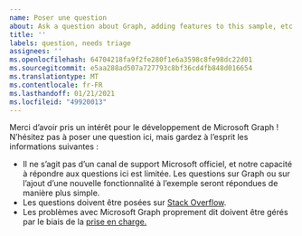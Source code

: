 ```yaml
---
name: Poser une question
about: Ask a question about Graph, adding features to this sample, etc.
title: ''
labels: question, needs triage
assignees: ''
ms.openlocfilehash: 64704218fa9f2fe280f1e6a3598c8fe98dc22d01
ms.sourcegitcommit: e5aa288ad507a727793c8bf36cd4fb848d016654
ms.translationtype: MT
ms.contentlocale: fr-FR
ms.lasthandoff: 01/21/2021
ms.locfileid: "49920013"
---
```

Merci d’avoir pris un intérêt pour le développement de Microsoft Graph ! N’hésitez pas à poser une question ici, mais gardez à l’esprit les informations suivantes :

- Il ne s’agit pas d’un canal de support Microsoft officiel, et notre capacité à répondre aux questions ici est limitée. Les questions sur Graph ou sur l’ajout d’une nouvelle fonctionnalité à l’exemple seront répondues de manière plus simple.
- Les questions doivent être posées sur [Stack Overflow](https://stackoverflow.com/questions/tagged/microsoft-graph).
- Les problèmes avec Microsoft Graph proprement dit doivent être gérés par le biais de la [prise en charge.](https://developer.microsoft.com/graph/support)
